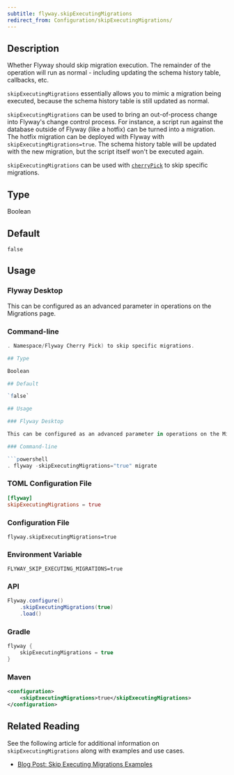 ```yaml
---
subtitle: flyway.skipExecutingMigrations
redirect_from: Configuration/skipExecutingMigrations/
---
```


## Description

Whether Flyway should skip migration execution. The remainder of the operation will run as normal - including updating the schema history table, callbacks, etc.

`skipExecutingMigrations` essentially allows you to mimic a migration being executed, because the schema history table is still updated as normal.

`skipExecutingMigrations` can be used to bring an out-of-process change into Flyway's change control process. For instance, a script run against the database outside of Flyway (like a hotfix) can be turned into a migration. The hotfix migration can be deployed with Flyway with
`skipExecutingMigrations=true`. The schema history table will be updated with the new migration, but the script itself won't be executed again.

`skipExecutingMigrations` can be used with [`cherryPick`](<Configuration/Flyway Namespace/Flyway Cherry Pick Setting>) to skip specific migrations.

## Type

Boolean

## Default

`false`

## Usage

### Flyway Desktop

This can be configured as an advanced parameter in operations on the Migrations page.

### Command-line

```powershell
. Namespace/Flyway Cherry Pick) to skip specific migrations.

## Type

Boolean

## Default

`false`

## Usage

### Flyway Desktop

This can be configured as an advanced parameter in operations on the Migrations page.

### Command-line

```powershell
. flyway -skipExecutingMigrations="true" migrate
```

### TOML Configuration File

```toml
[flyway]
skipExecutingMigrations = true
```

### Configuration File

```properties
flyway.skipExecutingMigrations=true
```

### Environment Variable

```properties
FLYWAY_SKIP_EXECUTING_MIGRATIONS=true
```

### API

```java
Flyway.configure()
    .skipExecutingMigrations(true)
    .load()
```

### Gradle

```groovy
flyway {
    skipExecutingMigrations = true
}
```

### Maven

```xml
<configuration>
    <skipExecutingMigrations>true</skipExecutingMigrations>
</configuration>
```

## Related Reading

See the following article for additional information on `skipExecutingMigrations` along with examples and use cases.

- [Blog Post: Skip Executing Migrations Examples](https://documentation.red-gate.com/fd/october-2020-skip-executing-migrations-examples-259621238.html)

